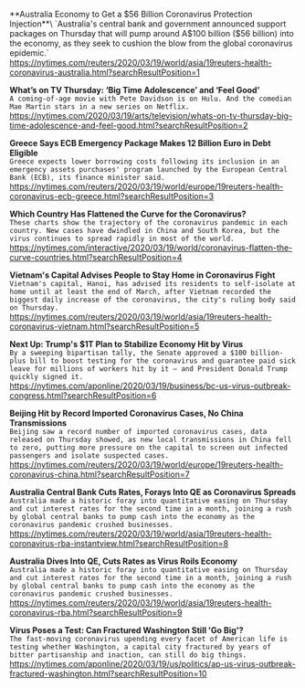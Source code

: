 **Australia Economy to Get a $56 Billion Coronavirus Protection Injection**\
`Australia's central bank and government announced support packages on Thursday that will pump around A$100 billion ($56 billion) into the economy, as they seek to cushion the blow from the global coronavirus epidemic.`\
https://nytimes.com/reuters/2020/03/19/world/asia/19reuters-health-coronavirus-australia.html?searchResultPosition=1

**What’s on TV Thursday: ‘Big Time Adolescence’ and ‘Feel Good’**\
`A coming-of-age movie with Pete Davidson is on Hulu. And the comedian Mae Martin stars in a new series on Netflix.`\
https://nytimes.com/2020/03/19/arts/television/whats-on-tv-thursday-big-time-adolescence-and-feel-good.html?searchResultPosition=2

**Greece Says ECB Emergency Package Makes 12 Billion Euro in Debt Eligible**\
`Greece expects lower borrowing costs following its inclusion in an emergency assets purchases' program launched by the European Central Bank (ECB), its finance minister said.`\
https://nytimes.com/reuters/2020/03/19/world/europe/19reuters-health-coronavirus-ecb-greece.html?searchResultPosition=3

**Which Country Has Flattened the Curve for the Coronavirus?**\
`These charts show the trajectory of the coronavirus pandemic in each country. New cases have dwindled in China and South Korea, but the virus continues to spread rapidly in most of the world.`\
https://nytimes.com/interactive/2020/03/19/world/coronavirus-flatten-the-curve-countries.html?searchResultPosition=4

**Vietnam's Capital Advises People to Stay Home in Coronavirus Fight**\
`Vietnam's capital, Hanoi, has advised its residents to self-isolate at home until at least the end of March, after Vietnam recorded the biggest daily increase of the coronavirus, the city's ruling body said on Thursday.`\
https://nytimes.com/reuters/2020/03/19/world/asia/19reuters-health-coronavirus-vietnam.html?searchResultPosition=5

**Next Up: Trump's $1T Plan to Stabilize Economy Hit by Virus**\
`By a sweeping bipartisan tally, the Senate approved a $100 billion-plus bill to boost testing for the coronavirus and guarantee paid sick leave for millions of workers hit by it — and President Donald Trump quickly signed it.`\
https://nytimes.com/aponline/2020/03/19/business/bc-us-virus-outbreak-congress.html?searchResultPosition=6

**Beijing Hit by Record Imported Coronavirus Cases, No China Transmissions**\
`Beijing saw a record number of imported coronavirus cases, data released on Thursday showed, as new local transmissions in China fell to zero, putting more pressure on the capital to screen out infected passengers and isolate suspected cases. `\
https://nytimes.com/reuters/2020/03/19/world/europe/19reuters-health-coronavirus-china.html?searchResultPosition=7

**Australia Central Bank Cuts Rates, Forays Into QE as Coronavirus Spreads**\
`Australia made a historic foray into quantitative easing on Thursday and cut interest rates for the second time in a month, joining a rush by global central banks to pump cash into the economy as the coronavirus pandemic crushed businesses.`\
https://nytimes.com/reuters/2020/03/19/world/asia/19reuters-health-coronavirus-rba-instantview.html?searchResultPosition=8

**Australia Dives Into QE, Cuts Rates as Virus Roils Economy**\
`Australia made a historic foray into quantitative easing on Thursday and cut interest rates for the second time in a month, joining a rush by global central banks to pump cash into the economy as the coronavirus pandemic crushed businesses.`\
https://nytimes.com/reuters/2020/03/19/world/asia/19reuters-health-coronavirus-rba.html?searchResultPosition=9

**Virus Poses a Test: Can Fractured Washington Still 'Go Big'?**\
`The fast-moving coronavirus upending every facet of American life is testing whether Washington, a capital city fractured by years of bitter partisanship and inaction, can still do big things. `\
https://nytimes.com/aponline/2020/03/19/us/politics/ap-us-virus-outbreak-fractured-washington.html?searchResultPosition=10

